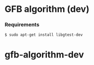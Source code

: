 # GFB algorithm (dev)

### Requirements

    $ sudo apt-get install libgtest-dev
# gfb-algorithm-dev
